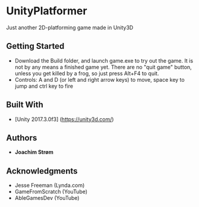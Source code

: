 # UnityPlatformer

Just another 2D-platforming game made in Unity3D

## Getting Started

* Download the Build folder, and launch game.exe to try out the game.
  It is not by any means a finished game yet. There are no "quit game" button, unless you get killed by a frog, so just press Alt+F4 to quit.
* Controls: A and D (or left and right arrow keys) to move, space key to jump and ctrl key to fire

## Built With

* [Unity 2017.3.0f3] (https://unity3d.com/)

## Authors

* **Joachim Strøm**

## Acknowledgments

* Jesse Freeman (Lynda.com)
* GameFromScratch (YouTube)
* AbleGamesDev (YouTube)

